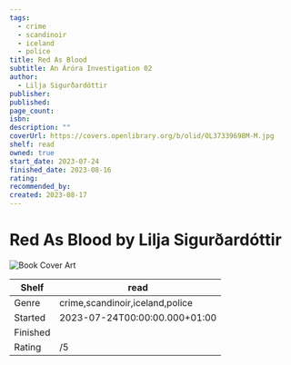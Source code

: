 ```yaml
---
tags:
  - crime
  - scandinoir
  - iceland
  - police
title: Red As Blood
subtitle: An Áróra Investigation 02
author:
  - Lilja Sigurðardóttir
publisher: 
published: 
page_count: 
isbn: 
description: ""
coverUrl: https://covers.openlibrary.org/b/olid/OL37339698M-M.jpg
shelf: read
owned: true
start_date: 2023-07-24
finished_date: 2023-08-16
rating: 
recommended_by: 
created: 2023-08-17
---
```


# Red As Blood by Lilja Sigurðardóttir

![Book Cover Art](https://covers.openlibrary.org/b/olid/OL37339698M-M.jpg)

| Shelf | read |
| --- | --- |
| Genre | crime,scandinoir,iceland,police |
| Started | 2023-07-24T00:00:00.000+01:00 |
| Finished |  |
| Rating | /5 |

